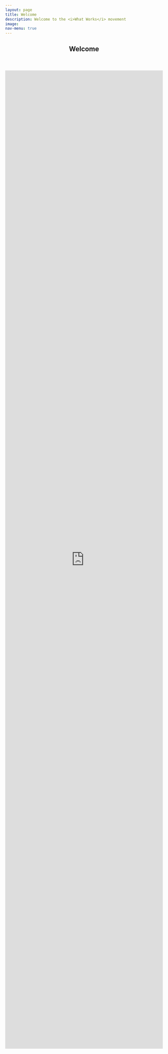 ```yaml
---
layout: page
title: Welcome
description: Welcome to the <i>What Works</i> movement
image: 
nav-menu: true
---
```

<!-- Main -->
<div id="main" class="alt">

<!-- One -->
<section id="one">
	<div class="inner">
		<header class="major">
			<h1>Welcome</h1>
		</header>
    
<iframe allowfullscreen="" frameborder="0" height="80%" mozallowfullscreen="" src="https://player.vimeo.com/video/140095311" webkitallowfullscreen="" width="100%"></iframe>
